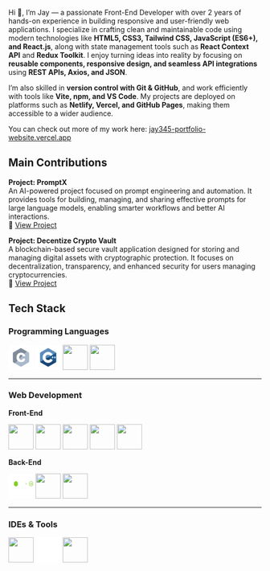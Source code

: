Hi 👋, I’m Jay — a passionate Front-End Developer with over 2 years of hands-on experience in building responsive and user-friendly web applications. I specialize in crafting clean and maintainable code using modern technologies like **HTML5, CSS3, Tailwind CSS, JavaScript (ES6+), and React.js**, along with state management tools such as **React Context API** and **Redux Toolkit**. I enjoy turning ideas into reality by focusing on **reusable components, responsive design, and seamless API integrations** using **REST APIs, Axios, and JSON**.  

I’m also skilled in **version control with Git & GitHub**, and work efficiently with tools like **Vite, npm, and VS Code**. My projects are deployed on platforms such as **Netlify, Vercel, and GitHub Pages**, making them accessible to a wider audience.  

You can check out more of my work here: [jay345-portfolio-website.vercel.app](https://jay345-portfolio-website.vercel.app/)  

## Main Contributions

**Project: PromptX**  
An AI-powered project focused on prompt engineering and automation. It provides tools for building, managing, and sharing effective prompts for large language models, enabling smarter workflows and better AI interactions.  
🔗 [View Project](https://promptai-six.vercel.app/)



**Project: Decentize Crypto Vault**  
A blockchain-based secure vault application designed for storing and managing digital assets with cryptographic protection. It focuses on decentralization, transparency, and enhanced security for users managing cryptocurrencies.  
🔗 <a href="https://crypto-vault-lyart.vercel.app/" target="_blank">View Project</a>

## Tech Stack

### Programming Languages
<p class="tech-logo">
  <img src="/assets/c.svg" width="50" height="50"/>
  <img src="/assets/c++.svg" width="50" height="50"/>
  <img src="https://cdn.jsdelivr.net/gh/devicons/devicon/icons/javascript/javascript-original.svg" width="50" height="50"/>
  <img src="https://cdn.jsdelivr.net/gh/devicons/devicon/icons/typescript/typescript-original.svg" width="50" height="50"/>
</p>

---

### Web Development  

**Front-End**
<p class="tech-logo">
  <img src="https://cdn.jsdelivr.net/gh/devicons/devicon/icons/html5/html5-original.svg" width="50" height="50"/>
  <img src="https://cdn.jsdelivr.net/gh/devicons/devicon/icons/css3/css3-original.svg" width="50" height="50"/>
  <img src="https://cdn.jsdelivr.net/gh/devicons/devicon/icons/javascript/javascript-original.svg" width="50" height="50"/>
  <img src="https://cdn.jsdelivr.net/gh/devicons/devicon/icons/react/react-original.svg" width="50" height="50"/>
  <img src="https://cdn.jsdelivr.net/gh/devicons/devicon/icons/redux/redux-original.svg" width="50" height="50"/>
</p>

**Back-End**
<p class="tech-logo">
  <img src="/assets/15.png" width="50" height="50"/>
  <!-- Express (white for dark mode / black for light mode) -->
 <img src="https://cdn.jsdelivr.net/gh/devicons/devicon/icons/express/express-original.svg#gh-light-mode-only" width="50" height="50"/>
 
  <img src="https://cdn.jsdelivr.net/gh/devicons/devicon/icons/mongodb/mongodb-original.svg" width="50" height="50"/>
</p>

---

### IDEs & Tools
<p class="tech-logo">
  <img src="https://cdn.jsdelivr.net/gh/devicons/devicon/icons/vscode/vscode-original.svg" width="50" height="50"/>
  <img src="/assets/33.png" width="50" height="50"/>
  <!-- GitHub (white for dark mode / black for light mode) -->
  <img src="https://cdn.jsdelivr.net/gh/devicons/devicon/icons/git/git-original.svg" width="50" height="50"/>
<!--   <img src="https://cdn.jsdelivr.net/gh/devicons/devicon/icons/github/github-original.svg#gh-dark-mode-only" width="50" height="50"/> -->
</p>


